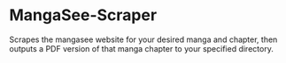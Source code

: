 # MangaSee-Scraper

Scrapes the mangasee website for your desired manga and chapter, then outputs a PDF version of that manga chapter to your specified directory.
